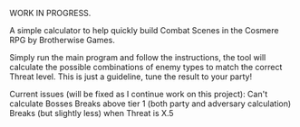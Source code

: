 WORK IN PROGRESS.

A simple calculator to help quickly build Combat Scenes in the Cosmere RPG by Brotherwise Games.

Simply run the main program and follow the instructions, the tool will calculate the possible combinations of enemy types to match the correct Threat level. This is just a guideline, tune the result to your party!

Current issues (will be fixed as I continue work on this project):
Can't calculate Bosses
Breaks above tier 1 (both party and adversary calculation)
Breaks (but slightly less) when Threat is X.5